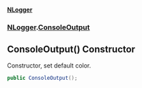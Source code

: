#### [NLogger](./index.md 'index')
### [NLogger](./NLogger.md 'NLogger').[ConsoleOutput](./NLogger-ConsoleOutput.md 'NLogger.ConsoleOutput')
## ConsoleOutput() Constructor
Constructor, set default color.  
```csharp
public ConsoleOutput();
```
